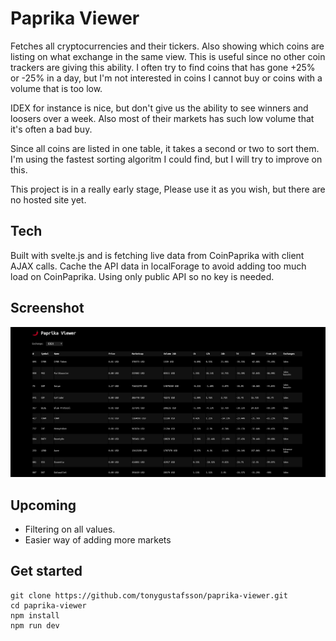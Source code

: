 # Paprika Viewer

Fetches all cryptocurrencies and their tickers. Also showing which coins are listing on what exchange in the same view. This is useful since no other coin trackers are giving this ability. I often try to find coins that has gone +25% or -25% in a day, but I'm not interested in coins I cannot buy or coins with a volume that is too low.

IDEX for instance is nice, but don't give us the ability to see winners and loosers over a week. Also most of their markets has such low volume that it's often a bad buy.

Since all coins are listed in one table, it takes a second or two to sort them. I'm using the fastest sorting algoritm I could find, but I will try to improve on this.

This project is in a really early stage, Please use it as you wish, but there are no hosted site yet.

## Tech

Built with svelte.js and is fetching live data from CoinPaprika with client AJAX calls.
Cache the API data in localForage to avoid adding too much load on CoinPaprika.
Using only public API so no key is needed.

## Screenshot

![Paprika Viewer](paprika-viewer.png 'Paprika Viewer')

## Upcoming

-   Filtering on all values.
-   Easier way of adding more markets

## Get started

```
git clone https://github.com/tonygustafsson/paprika-viewer.git
cd paprika-viewer
npm install
npm run dev
```

